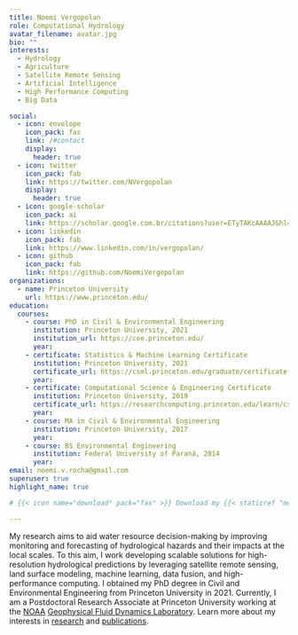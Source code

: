 ```yaml
---
title: Noemi Vergopolan
role: Computational Hydrology
avatar_filename: avatar.jpg
bio: ""
interests:
  - Hydrology
  - Agriculture
  - Satellite Remote Sensing
  - Artificial Intelligence
  - High Performance Computing
  - Big Data

social:
  - icon: envelope
    icon_pack: fas
    link: /#contact
    display:
      header: true
  - icon: twitter
    icon_pack: fab
    link: https://twitter.com/NVergopolan
    display:
      header: true
  - icon: google-scholar
    icon_pack: ai
    link: https://scholar.google.com.br/citations?user=ETyTAKcAAAAJ&hl=en
  - icon: linkedin
    icon_pack: fab
    link: https://www.linkedin.com/in/vergopolan/
  - icon: github
    icon_pack: fab
    link: https://github.com/NoemiVergopolan
organizations:
  - name: Princeton University
    url: https://www.princeton.edu/
education:
  courses:
    - course: PhD in Civil & Environmental Engineering
      institution: Princeton University, 2021
      institution_url: https://cee.princeton.edu/
      year: 
    - certificate: Statistics & Machine Learning Certificate
      institution: Princeton University, 2021
      certificate_url: https://csml.princeton.edu/graduate/certificate-program
      year: 
    - certificate: Computational Science & Engineering Certificate
      institution: Princeton University, 2019
      certificate_url: https://researchcomputing.princeton.edu/learn/cse-graduate-certificate
      year: 
    - course: MA in Civil & Environmental Engineering
      institution: Princeton University, 2017
      year: 
    - course: BS Environmental Engineering
      institution: Federal University of Paraná, 2014
      year: 
email: noemi.v.rocha@gmail.com
superuser: true
highlight_name: true

# {{< icon name="download" pack="fas" >}} Download my {{< staticref "media/resume.pdf" "newtab" >}}resumé{{< /staticref >}}.

---
```

My research aims to aid water resource decision-making by improving monitoring and forecasting of hydrological hazards and their impacts at the local scales. To this aim, I work developing scalable solutions for high-resolution hydrological predictions by leveraging satellite remote sensing, land surface modeling, machine learning, data fusion, and high-performance computing. I obtained my PhD degree in Civil and Environmental Engineering from Princeton University in 2021. Currently, I am a Postdoctoral Research Associate at Princeton University working at the [NOAA](https://www.noaa.gov/) [Geophysical Fluid Dynamics Laboratory](https://www.gfdl.noaa.gov/). Learn more about my interests in [research](#research) and [publications](publication).

